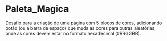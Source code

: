 # Paleta_Magica
Desafio para a criação de uma página com 5 blocos de cores, adicionando botão (ou a barra de espaço) que muda as cores para outras aleatórias, onde as cores devem estar no formato hexadecimal (#RRGGBB).
